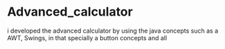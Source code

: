 # Advanced_calculator
i developed the advanced calculator by using the java concepts such as a AWT, Swings, in that specially a button concepts and all 
